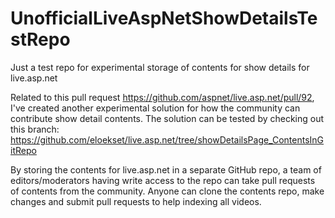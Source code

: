 # UnofficialLiveAspNetShowDetailsTestRepo
Just a test repo for experimental storage of contents for show details for live.asp.net

Related to this pull request https://github.com/aspnet/live.asp.net/pull/92, I've created another experimental solution for how the community can contribute show detail contents. The solution can be tested by checking out this branch: https://github.com/eloekset/live.asp.net/tree/showDetailsPage_ContentsInGitRepo

By storing the contents for live.asp.net in a separate GitHub repo, a team of editors/moderators having write access to the repo can take pull requests of contents from the community. Anyone can clone the contents repo, make changes and submit pull requests to help indexing all videos.
